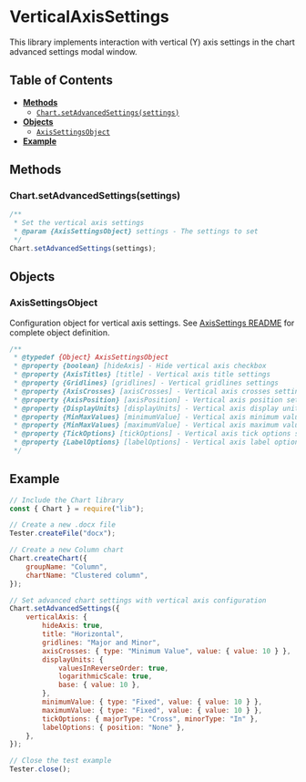 # VerticalAxisSettings

This library implements interaction with vertical (Y) axis settings in the chart advanced settings modal window.

## Table of Contents

-   [**Methods**](#methods)
    -   [`Chart.setAdvancedSettings(settings)`](#chartsetadvancedsettingssettings)
-   [**Objects**](#objects)
    -   [`AxisSettingsObject`](#axissettingsobject)
-   [**Example**](#example)

## Methods

### Chart.setAdvancedSettings(settings)

```javascript
/**
 * Set the vertical axis settings
 * @param {AxisSettingsObject} settings - The settings to set
 */
Chart.setAdvancedSettings(settings);
```

## Objects

### AxisSettingsObject

Configuration object for vertical axis settings. See [AxisSettings README](../README.md#axissettingsobject) for complete object definition.

```javascript
/**
 * @typedef {Object} AxisSettingsObject
 * @property {boolean} [hideAxis] - Hide vertical axis checkbox
 * @property {AxisTitles} [title] - Vertical axis title settings
 * @property {Gridlines} [gridlines] - Vertical gridlines settings
 * @property {AxisCrosses} [axisCrosses] - Vertical axis crosses settings
 * @property {AxisPosition} [axisPosition] - Vertical axis position settings
 * @property {DisplayUnits} [displayUnits] - Vertical axis display units settings
 * @property {MinMaxValues} [minimumValue] - Vertical axis minimum value settings
 * @property {MinMaxValues} [maximumValue] - Vertical axis maximum value settings
 * @property {TickOptions} [tickOptions] - Vertical axis tick options settings
 * @property {LabelOptions} [labelOptions] - Vertical axis label options settings
 */
```

## Example

```javascript
// Include the Chart library
const { Chart } = require("lib");

// Create a new .docx file
Tester.createFile("docx");

// Create a new Column chart
Chart.createChart({
    groupName: "Column",
    chartName: "Clustered column",
});

// Set advanced chart settings with vertical axis configuration
Chart.setAdvancedSettings({
    verticalAxis: {
        hideAxis: true,
        title: "Horizontal",
        gridlines: "Major and Minor",
        axisCrosses: { type: "Minimum Value", value: { value: 10 } },
        displayUnits: {
            valuesInReverseOrder: true,
            logarithmicScale: true,
            base: { value: 10 },
        },
        minimumValue: { type: "Fixed", value: { value: 10 } },
        maximumValue: { type: "Fixed", value: { value: 10 } },
        tickOptions: { majorType: "Cross", minorType: "In" },
        labelOptions: { position: "None" },
    },
});

// Close the test example
Tester.close();
```
